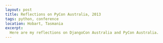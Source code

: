 ```yaml
---
layout: post
title: Reflections on PyCon Australia, 2013
tags: python, conference
location: Hobart, Tasmania
excerpt: 
  Here are my reflections on DjangoCon Australia and PyCon Australia.
---
```

